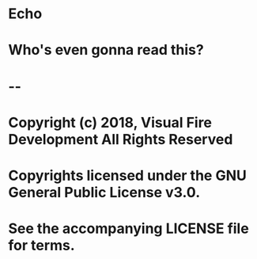 # Echo
# Who's even gonna read this?
# --
# Copyright (c) 2018, Visual Fire Development  All Rights Reserved
# Copyrights licensed under the GNU General Public License v3.0.
# See the accompanying LICENSE file for terms.
